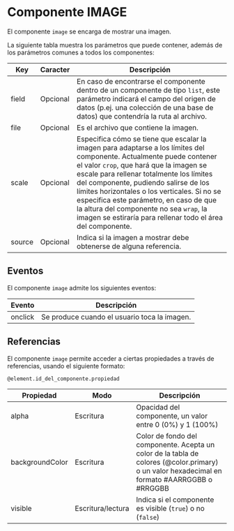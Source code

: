 # Componente IMAGE

El componente `image` se encarga de mostrar una imagen.


La siguiente tabla muestra los parámetros que puede contener, además de los parámetros comunes a todos los componentes:

  | Key  | Caracter | Descripción |
  | ------------- | ------------- | ------------- |
  | field | Opcional | En caso de encontrarse el componente dentro de un componente de tipo `list`, este parámetro indicará el campo del origen de datos (p.ej. una colección de una base de datos) que contendría la ruta al archivo.
  | file | Opcional | Es el archivo que contiene la imagen.|
  | scale | Opcional | Especifica cómo se tiene que escalar la imagen para adaptarse a los límites del componente. Actualmente puede contener el valor `crop`, que hará que la imagen se escale para rellenar totalmente los límites del componente, pudiendo salirse de los límites horizontales o los verticales. Si no se especifica este parámetro, en caso de que la altura del componente no sea `wrap`, la imagen se estiraría para rellenar todo el área del componente.|
  | source | Opcional | Indica si la imagen a mostrar debe obtenerse de alguna referencia.|
  
 

## Eventos

El componente `image` admite los siguientes eventos:

 | Evento  | Descripción |
  | ------------- | ------------- |
  | onclick | Se produce cuando el usuario toca la imagen. |


 
## Referencias

El componente `image` permite acceder a ciertas propiedades a través de referencias, usando el siguiente formato:

```
@element.id_del_componente.propiedad
```

 | Propiedad | Modo | Descripción |
  | ------------- | ------------- | ------------- |
  | alpha | Escritura | Opacidad del componente, un valor entre 0 (0%) y 1 (100%) |
  | backgroundColor | Escritura | Color de fondo del componente. Acepta un color de la tabla de colores (@color.primary) o un valor hexadecimal en formato #AARRGGBB o #RRGGBB |
  | visible | Escritura/lectura | Indica si el componente es visible (`true`) o no (`false`) |
